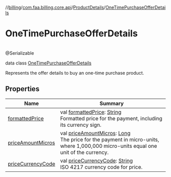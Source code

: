 //[billing](../../../../index.md)/[com.faa.billing.core.api](../../index.md)/[ProductDetails](../index.md)/[OneTimePurchaseOfferDetails](index.md)

# OneTimePurchaseOfferDetails

\
@Serializable

data class [OneTimePurchaseOfferDetails](index.md)

Represents the offer details to buy an one-time purchase product.

## Properties

| Name | Summary |
|---|---|
| [formattedPrice](formatted-price.md) | val [formattedPrice](formatted-price.md): [String](https://kotlinlang.org/api/latest/jvm/stdlib/kotlin/-string/index.html)<br>Formatted price for the payment, including its currency sign. |
| [priceAmountMicros](price-amount-micros.md) | val [priceAmountMicros](price-amount-micros.md): [Long](https://kotlinlang.org/api/latest/jvm/stdlib/kotlin/-long/index.html)<br>The price for the payment in micro-units, where 1,000,000 micro-units equal one unit of the currency. |
| [priceCurrencyCode](price-currency-code.md) | val [priceCurrencyCode](price-currency-code.md): [String](https://kotlinlang.org/api/latest/jvm/stdlib/kotlin/-string/index.html)<br>ISO 4217 currency code for price. |
